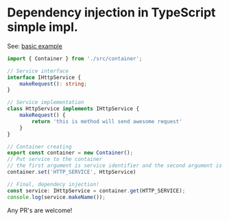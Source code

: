 # Dependency injection in TypeScript simple impl.


See: [basic example](https://github.com/webstyle/ts-di-ioc/blob/master/examples)

```ts
import { Container } from './src/container';

// Service interface
interface IHttpService {
    makeRequest(): string;
}

// Service implementation
class HttpService implements IHttpService {
    makeRequest() {
        return 'this is method will send awesome request'
    }
}

// Container creating
export const container = new Container();
// Put service to the container
// the first argument is service identifier and the second argument is service
container.set('HTTP_SERVICE', HttpService)

// Final, dependecy injection!
const service: IHttpService = container.get(HTTP_SERVICE);
console.log(service.makeName());
```

Any PR's are welcome!